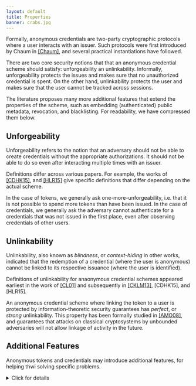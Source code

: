 ```yaml
---
layout: default
title: Properties
banner: crabs.jpg
---
```

<style>

details > *:not(summary){
  margin-left: 2em;
}

ul,li {
  margin-left: 4em;
}

</style>

Formally, anonymous credentials are two-party cryptographic protocols
where a user interacts with an issuer. Such protocols were first
introduced by Chaum in
[[Chaum]]({{site.baseurl}}/bibliography.html#chaum85), and several
practical instantiations have followed.

There are two core security notions that that an anonymous credential
scheme should satisfy: unforgeability an unlinkability.
Informally, unforgeability protects the issues and makes sure that no
unauthorized credential is spent. On the other hand, unlinkability
protects the user and makes sure that the user cannot be tracked across sessions.

The literature proposes many more additional features that extend the
properties of the scheme, such as embedding (authenticated) public
metadata, revocation, and blacklisting. For readability, we have compressed
them below.

## Unforgeability

Unforgeability refers to the notion that an adversary should not be able to
create credentials without the appropriate authorizations. It should not
be able to do so even after interacting multiple times with an issuer.

Definitions differ across various papers. For example, the works of
[[CDHK15]]({{site.baseurl}}/bibliography.html#cdhk15), and
[[HLR15]]({{site.baseurl}}/bibliography.html#hlr15) give specific
definitions that differ depending on the actual scheme.

In the case of tokens, we generally ask one-more-unforgeability, i.e. that it
is not possible to spend more tokens than have been issued. In the case of
credentials, we generally ask the adversary cannot authenticate for a
credentials that was not issued in the first place, even after observing
credentials of other users.

## Unlinkability

Unlinkability, also known as *blindness*, or *context-hiding* in other works,
indicated that the redemption of a credential (where the user is anonymous)
cannot be linked to its respective issuance (where the user is identified).

Definitions of unlinkability for anaonymous credential schemes appeared
earliest in the work of [[CL01]]({{site.baseurl}}/bibliography.html#cl01)
and subsequently in
[[CKLM13]]({{site.baseurl}}/bibliography.html#cklm13), \[CDHK15\], and
\[HLR15\].

An anonymous credential scheme where linking the token to a user is protected
by information-theoretic security guarantees has *perfect*, or *strong*
unlinkability. This property has been formally studied in
[[AMO08]]({{site.baseurl}}/bibliography.html#amo08), and guarantees that
attacks on classical cryptosystems by unbounded adversaries will not
allow linkage of activity in the future.


## Additional Features

Anonymous tokens and credentials may introduce additional features, for
helping thwi solving specific problems.

<details>
<summary markdown="span">Click for details</summary>

### Concurrent Security

A system is said to have concurrent security if the signer or issuer of
tokens or credentials can engage in multiple, concurrent issuances at
the same time without affecting security. Many schemes only include
proofs that consider sequential security, wherein at most one issuance
flow occurs at a time, yet fail to achieve concurrent security. In
practice, concurrent security is paramount.

### Single-Show and Multi-Show

Tokens or credentials may be either single- or multi-show, depending on the cryptographic
construction. For example, tokens derived from the output of an [OPRF protocol]({{site.baseurl}}/primitives.html#oprf) are
typically single-show because spending the same token twice forces the client to
reveal the same input twice, thereby breaking unlinkability. Credentials
that permit multi-show operations (such as [[CL06]]({{site.baseurl}}/bibliography.html#bcckls08))

### Revocation

Defined here by [Acar et al.](https://www.iacr.org/archive/pkc2011/65710436/65710436.pdf) and
implemented using an accumulator scheme with delegatable non-membership proofs.
Revocation via blocklisting was also implemented by [Tsang et al.](https://www.cs.dartmouth.edu/~sws/pubs/akts07.pdf).

### Associated Data

Credentials may permit attaching associated data during an issuance transaction. Attaching metadata to
credentials can lead to not guarantee the desired level of anonymity.
In scenarios where metadata is permitted, credentials are only
unlinkable from the set of users with the same metadata (regardless of
whether it is public or private).

#### Public Attributes {#public-metadata}

Anonymous credentials with "Public Attributes" can include metadata (e.g. provider, country of origin). The metadata is generated and signed by the issuer as part of the "credential
issuance" protocol, and are visible by the credential holder.

Certain schemes allow "selective disclosure" of attributes during token
redemption which allows the user to choose which attributes to reveal and which
ones to keep secret, while other schemes require disclosing all attributes.

#### Private Attributes {#private-metadata}

Credentials with "Private Attributes" include metadata that is created
by and visible to the issuer but not by the credential holder. This can allow services to "shadowban" or rate-limit flagged users.

Private attributes must hold privacy: it must be infiseable for
the issuer to link two credentials with the same set of private
attributes.

### Delegatable

Introduced in [CL06]({{site.baseurl}}/bibliography.html#bcckls08), delegatable anonymous credential system allow participants to use their
credentials anonymously, as well as anonymously delegate them to other
participants.
### Escrow

TODO

### Threshold Issuance

A credential scheme where there can be multiple credential issuers which can
also potentially be Byzantine. (see [Coconut](https://arxiv.org/pdf/1802.07344.pdf)).

</details>
